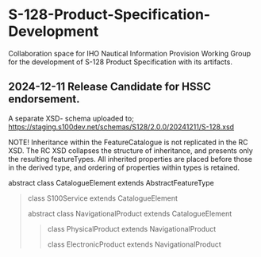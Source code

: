 # S-128-Product-Specification-Development
Collaboration space for IHO Nautical Information Provision Working Group for the development of S-128 Product Specification with its artifacts.  

## 2024-12-11 Release Candidate for HSSC endorsement.
A separate XSD- schema uploaded to;
https://staging.s100dev.net/schemas/S128/2.0.0/20241211/S-128.xsd

NOTE!
Inheritance within the FeatureCatalogue is not replicated in the RC XSD. The RC XSD collapses the structure of inheritance, and presents only the resulting featureTypes.
All inherited properties are placed before those in the derived type, and ordering of properties within types is retained.

abstract class CatalogueElement extends AbstractFeatureType

> class S100Service extends CatalogueElement
>
>	abstract class NavigationalProduct extends CatalogueElement
>
>> class PhysicalProduct extends NavigationalProduct
>>
>> class ElectronicProduct extends NavigationalProduct
